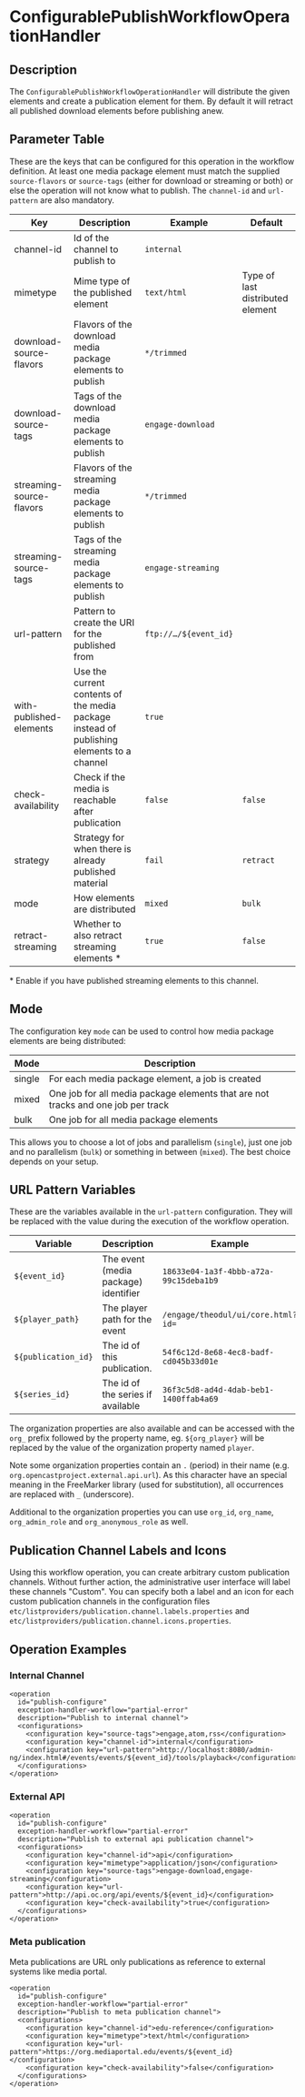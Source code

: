 # ConfigurablePublishWorkflowOperationHandler

## Description

The `ConfigurablePublishWorkflowOperationHandler` will distribute the given elements and create a publication element 
for them. By default it will retract all published download elements before publishing anew.

## Parameter Table

These are the keys that can be configured for this operation in the workflow definition. At least one media package 
element must match the supplied `source-flavors` or `source-tags` (either for download or streaming or both) or else 
the operation will not know what to publish. The `channel-id` and `url-pattern` are also mandatory.

|Key                      |Description                                                |Example              |Default  |
|-------------------------|-----------------------------------------------------------|---------------------|---------|
|channel-id               |Id of the channel to publish to                            |`internal`           |         |
|mimetype                 |Mime type of the published element                         |`text/html`          |Type of last distributed element|
|download-source-flavors  |Flavors of the download media package elements to publish  |`*/trimmed`          |         |
|download-source-tags     |Tags of the download media package elements to publish     |`engage-download`    |         |
|streaming-source-flavors |Flavors of the streaming media package elements to publish |`*/trimmed`          |         |
|streaming-source-tags    |Tags of the streaming media package elements to publish    |`engage-streaming`   |         |
|url-pattern              |Pattern to create the URI for the published from           |`ftp://…/${event_id}`|         |
|with-published-elements  |Use the current contents of the media package instead of publishing elements to a channel|`true`|  |
|check-availability       |Check if the media is reachable after publication          |`false`              |`false`  |
|strategy                 |Strategy for when there is already published material      |`fail`               |`retract`|
|mode                     |How elements are distributed                               |`mixed`              |`bulk`   |
|retract-streaming        |Whether to also retract streaming elements \*              |`true`               |`false`  |

\* Enable if you have published streaming elements to this channel.

## Mode

The configuration key `mode` can be used to control how media package elements are being distributed:

|Mode   |Description                                                                      |
|-------|---------------------------------------------------------------------------------|
|single |For each media package element, a job is created                                 |
|mixed  |One job for all media package elements that are not tracks and one job per track |
|bulk   |One job for all media package elements                                           |

This allows you to choose a lot of jobs and parallelism (`single`), just one job and no parallelism (`bulk`)
or something in between (`mixed`). The best choice depends on your setup.

## URL Pattern Variables

These are the variables available in the `url-pattern` configuration. They will be replaced with the value during the
execution of the workflow operation.

|Variable           |Description                               |Example                               |
|-------------------|------------------------------------------|--------------------------------------|
|`${event_id}`      |The event (media package) identifier      |`18633e04-1a3f-4bbb-a72a-99c15deba1b9`|
|`${player_path}`   |The player path for the event             |`/engage/theodul/ui/core.html?id=`    |
|`${publication_id}`|The id of this publication.               |`54f6c12d-8e68-4ec8-badf-cd045b33d01e`|
|`${series_id}`     |The id of the series if available         |`36f3c5d8-ad4d-4dab-beb1-1400ffab4a69`|

The organization properties are also available and can be accessed with the `org_` prefix followed by the property name,
eg. `${org_player}` will be replaced by the value of the organization property named `player`.

Note some organization properties contain an `.` (period) in their name (e.g. `org.opencastproject.external.api.url`).
As this character have an special meaning in the FreeMarker library (used for substitution), all occurrences are replaced
with `_` (underscore).

Additional to the organization properties you can use `org_id`, `org_name`, `org_admin_role` and
`org_anonymous_role` as well.

## Publication Channel Labels and Icons

Using this workflow operation, you can create arbitrary custom publication channels. Without further action, the
administrative user interface will label these channels "Custom". You can specify both a label and an icon for each
custom publication channels in the configuration files `etc/listproviders/publication.channel.labels.properties` and
`etc/listproviders/publication.channel.icons.properties`.

## Operation Examples

### Internal Channel

    <operation
      id="publish-configure"
      exception-handler-workflow="partial-error"
      description="Publish to internal channel">
      <configurations>
        <configuration key="source-tags">engage,atom,rss</configuration>
        <configuration key="channel-id">internal</configuration>
        <configuration key="url-pattern">http://localhost:8080/admin-ng/index.html#/events/events/${event_id}/tools/playback</configuration>
      </configurations>
    </operation>

### External API

    <operation
      id="publish-configure"
      exception-handler-workflow="partial-error"
      description="Publish to external api publication channel">
      <configurations>
        <configuration key="channel-id">api</configuration>
        <configuration key="mimetype">application/json</configuration>
        <configuration key="source-tags">engage-download,engage-streaming</configuration>
        <configuration key="url-pattern">http://api.oc.org/api/events/${event_id}</configuration>
        <configuration key="check-availability">true</configuration>
      </configurations>
    </operation>

### Meta publication
Meta publications are URL only publications as reference to external systems like media portal.

    <operation
      id="publish-configure"
      exception-handler-workflow="partial-error"
      description="Publish to meta publication channel">
      <configurations>
        <configuration key="channel-id">edu-reference</configuration>
        <configuration key="mimetype">text/html</configuration>
        <configuration key="url-pattern">https://org.mediaportal.edu/events/${event_id}</configuration>
        <configuration key="check-availability">false</configuration>
      </configurations>
    </operation>
